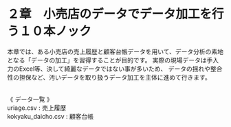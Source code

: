 # ２章　小売店のデータでデータ加工を行う１０本ノック

本章では、ある小売店の売上履歴と顧客台帳データを用いて、データ分析の素地となる「データの加工」を習得することが目的です。
実際の現場データは手入力のExcel等、決して綺麗なデータではない事が多いため、
データの揺れや整合性の担保など、汚いデータを取り扱うデータ加工を主体に進めて行きます。
<br>
<br>

《 データ一覧 》<br>
uriage.csv : 売上履歴<br>
kokyaku_daicho.csv : 顧客台帳<br>